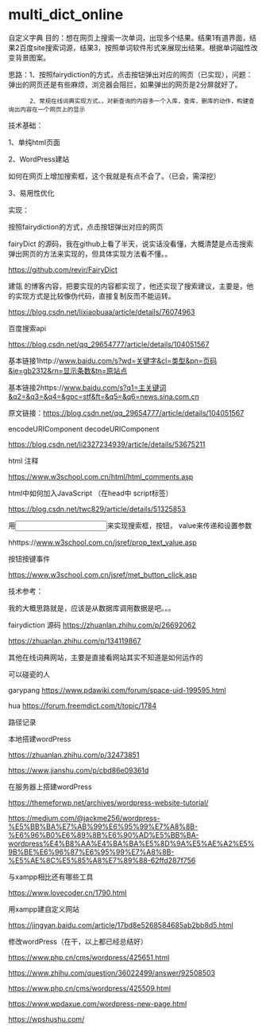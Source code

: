 # multi_dict_online
自定义字典
目的：想在网页上搜索一次单词，出现多个结果。结果1有道界面，结果2百度site搜索词源，结果3，按照单词软件形式来展现出结果。根据单词磁性改变背景图案。

思路：1、按照fairydiction的方式，点击按钮弹出对应的网页（已实现），问题：弹出的网页还是有些麻烦，浏览器会阻拦，如果弹出的网页是2分屏就好了。

          2、常规在线词典实现方式。，对新查询的内容多一个入库，查库，删库的动作，构建查询出内容在一个网页上的显示

技术基础：

1、单纯html页面

2、WordPress建站

如何在网页上增加搜索框，这个我就是有点不会了。（已会，需深挖）

3、易用性优化

实现：

按照fairydiction的方式，点击按钮弹出对应的网页

fairyDict 的源码，我在github上看了半天，说实话没看懂，大概清楚是点击搜索弹出网页的方法来实现的，但具体实现方法看不懂。。

 https://github.com/revir/FairyDict  

  建瓴 的博客内容，把要实现的内容都实现了，他还实现了搜索建议，主要是，他的实现方式是比较像伪代码，直接复制反而不能运转。

https://blog.csdn.net/lixiaobuaa/article/details/76074963 

百度搜索api

 https://blog.csdn.net/qq_29654777/article/details/104051567 

基本链接1http://www.baidu.com/s?wd=关键字&cl=类型&pn=页码&ie=gb2312&rn=显示条数&tn=原站点

基本链接2https://www.baidu.com/s?q1=主关键词&q2=&q3=&q4=&gpc=stf&ft=&q5=&q6=news.sina.com.cn

原文链接：https://blog.csdn.net/qq_29654777/article/details/104051567

encodeURIComponent decodeURIComponent 

https://blog.csdn.net/li2327234939/article/details/53675211 

html 注释

 https://www.w3school.com.cn/html/html_comments.asp 

html中如何加入JavaScript （在head中 script标签）

 https://blog.csdn.net/twc829/article/details/51325853 

用<input>来实现搜索框，按钮， value来传递和设置参数

 hhttps://www.w3school.com.cn/jsref/prop_text_value.asp 

按钮按键事件

 https://www.w3school.com.cn/jsref/met_button_click.asp 

技术参考：

我的大概思路就是，应该是从数据库调用数据是吧。。。

fairydiction 源码  https://zhuanlan.zhihu.com/p/26692062 

 https://zhuanlan.zhihu.com/p/134119867 

其他在线词典网站，主要是直接看网站其实不知道是如何运作的

可以碰瓷的人

 garypang   https://www.pdawiki.com/forum/space-uid-199595.html 

 hua  https://forum.freemdict.com/t/topic/1784 

路径记录

 本地搭建wordPress

 https://zhuanlan.zhihu.com/p/32473851 

 https://www.jianshu.com/p/cbd86e09361d 

在服务器上搭建wordPress

 https://themeforwp.net/archives/wordpress-website-tutorial/ 

 https://medium.com/@jackme256/wordpress-%E5%BB%BA%E7%AB%99%E6%95%99%E7%A8%8B-%E6%96%B0%E6%89%8B%E6%90%AD%E5%BB%BA-wordpress%E4%B8%AA%E4%BA%BA%E5%8D%9A%E5%AE%A2%E5%9B%BE%E6%96%87%E6%95%99%E7%A8%8B-%E5%AE%8C%E5%85%A8%E7%89%88-62ffd287f756 

与xampp相比还有哪些工具

 https://www.lovecoder.cn/1790.html 

用xampp建自定义网站

 https://jingyan.baidu.com/article/17bd8e5268584685ab2bb8d5.html 

修改wordPress（在干，以上都已经总结好）

 https://www.php.cn/cms/wordpress/425651.html 

 https://www.zhihu.com/question/36022499/answer/92508503 

 https://www.php.cn/cms/wordpress/425509.html 

 https://www.wpdaxue.com/wordpress-new-page.html 

 https://wpshushu.com/ 
